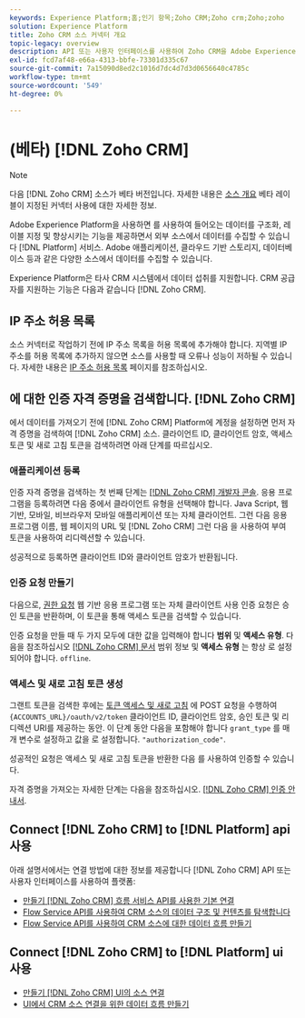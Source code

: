 ```yaml
---
keywords: Experience Platform;홈;인기 항목;Zoho CRM;Zoho crm;Zoho;zoho
solution: Experience Platform
title: Zoho CRM 소스 커넥터 개요
topic-legacy: overview
description: API 또는 사용자 인터페이스를 사용하여 Zoho CRM을 Adobe Experience Platform에 연결하는 방법을 알아봅니다.
exl-id: fcd7af48-e66a-4313-bbfe-73301d335c67
source-git-commit: 7a15090d8ed2c1016d7dc4d7d3d0656640c4785c
workflow-type: tm+mt
source-wordcount: '549'
ht-degree: 0%

---
```


# (베타) [!DNL Zoho CRM]

>[!NOTE]
>
>다음 [!DNL Zoho CRM] 소스가 베타 버전입니다. 자세한 내용은 [소스 개요](../../home.md#terms-and-conditions) 베타 레이블이 지정된 커넥터 사용에 대한 자세한 정보.

Adobe Experience Platform을 사용하면 를 사용하여 들어오는 데이터를 구조화, 레이블 지정 및 향상시키는 기능을 제공하면서 외부 소스에서 데이터를 수집할 수 있습니다 [!DNL Platform] 서비스. Adobe 애플리케이션, 클라우드 기반 스토리지, 데이터베이스 등과 같은 다양한 소스에서 데이터를 수집할 수 있습니다.

Experience Platform은 타사 CRM 시스템에서 데이터 섭취를 지원합니다. CRM 공급자를 지원하는 기능은 다음과 같습니다 [!DNL Zoho CRM].

## IP 주소 허용 목록

소스 커넥터로 작업하기 전에 IP 주소 목록을 허용 목록에 추가해야 합니다. 지역별 IP 주소를 허용 목록에 추가하지 않으면 소스를 사용할 때 오류나 성능이 저하될 수 있습니다. 자세한 내용은 [IP 주소 허용 목록](../../ip-address-allow-list.md) 페이지를 참조하십시오.

## 에 대한 인증 자격 증명을 검색합니다. [!DNL Zoho CRM]

에서 데이터를 가져오기 전에 [!DNL Zoho CRM] Platform에 계정을 설정하면 먼저 자격 증명을 검색하여 [!DNL Zoho CRM] 소스. 클라이언트 ID, 클라이언트 암호, 액세스 토큰 및 새로 고침 토큰을 검색하려면 아래 단계를 따르십시오.

### 애플리케이션 등록

인증 자격 증명을 검색하는 첫 번째 단계는 [[!DNL Zoho CRM] 개발자 콘솔](https://accounts.zoho.com/). 응용 프로그램을 등록하려면 다음 중에서 클라이언트 유형을 선택해야 합니다. Java Script, 웹 기반, 모바일, 비브라우저 모바일 애플리케이션 또는 자체 클라이언트. 그런 다음 응용 프로그램 이름, 웹 페이지의 URL 및 [!DNL Zoho CRM] 그런 다음 을 사용하여 부여 토큰을 사용하여 리디렉션할 수 있습니다.

성공적으로 등록하면 클라이언트 ID와 클라이언트 암호가 반환됩니다.

### 인증 요청 만들기

다음으로, [권한 요청](https://www.zoho.com/crm/developer/docs/api/v2/auth-request.html) 웹 기반 응용 프로그램 또는 자체 클라이언트 사용 인증 요청은 승인 토큰을 반환하며, 이 토큰을 통해 액세스 토큰을 검색할 수 있습니다.

인증 요청을 만들 때 두 가지 모두에 대한 값을 입력해야 합니다 **범위** 및 **액세스 유형**. 다음을 참조하십시오 [[!DNL Zoho CRM] 문서](https://www.zoho.com/crm/developer/docs/api/v2/scopes.html) 범위 정보 및 **액세스 유형** 는 항상 로 설정되어야 합니다. `offline`.

### 액세스 및 새로 고침 토큰 생성

그랜트 토큰을 검색한 후에는 [토큰 액세스 및 새로 고침](https://www.zoho.com/crm/developer/docs/api/v2/access-refresh.html) 에 POST 요청을 수행하여 `{ACCOUNTS_URL}/oauth/v2/token` 클라이언트 ID, 클라이언트 암호, 승인 토큰 및 리디렉션 URI를 제공하는 동안. 이 단계 동안 다음을 포함해야 합니다 `grant_type` 를 매개 변수로 설정하고 값을 로 설정합니다. `"authorization_code"`.

성공적인 요청은 액세스 및 새로 고침 토큰을 반환한 다음 를 사용하여 인증할 수 있습니다.

자격 증명을 가져오는 자세한 단계는 다음을 참조하십시오. [[!DNL Zoho CRM] 인증 안내서](https://www.zoho.com/crm/developer/docs/api/v2/oauth-overview.html).

## Connect [!DNL Zoho CRM] to [!DNL Platform] api 사용

아래 설명서에서는 연결 방법에 대한 정보를 제공합니다 [!DNL Zoho CRM] API 또는 사용자 인터페이스를 사용하여 플랫폼:

- [만들기 [!DNL Zoho CRM] 흐름 서비스 API를 사용한 기본 연결](../../tutorials/api/create/crm/zoho.md)
- [Flow Service API를 사용하여 CRM 소스의 데이터 구조 및 컨텐츠를 탐색합니다](../../tutorials/api/explore/crm.md)
- [Flow Service API를 사용하여 CRM 소스에 대한 데이터 흐름 만들기](../../tutorials/api/collect/crm.md)

## Connect [!DNL Zoho CRM] to [!DNL Platform] ui 사용

- [만들기 [!DNL Zoho CRM] UI의 소스 연결](../../tutorials/ui/create/crm/zoho.md)
- [UI에서 CRM 소스 연결을 위한 데이터 흐름 만들기](../../tutorials/ui/dataflow/crm.md)
